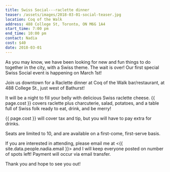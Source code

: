 ```yaml
---
title: Swiss Social---raclette dinner
teaser: /assets/images/2018-03-01-social-teaser.jpg
location: Coq of the Walk
address: 488 College St, Toronto, ON M6G 1A4
start_time: 7:00 pm
end_time: 10:00 pm
contact: Nadia
cost: $40
date: 2018-03-01
---
```


As you may know, we have been looking for new and fun things to do together in
the city, with a Swiss theme. The wait is over! Our first special Swiss Social
event is happening on March 1st!

Join us downtown for a Raclette dinner at Coq of the Walk bar/restaurant, at
488 College St., just west of Bathurst!

It will be a night to fill your belly with delicious Swiss raclette cheese. {{
page.cost }} covers raclette plus charcuterie, salad, potatoes, and a table
full of Swiss folk ready to eat, drink, and be merry!

{{ page.cost }} will cover tax and tip, but you will have to pay extra for
drinks.

Seats are limited to 10, and are available on a first-come, first-serve basis.

If you are interested in attending, please email me at <{{
site.data.people.nadia.email }}> and I will keep everyone posted on number of
spots left! Payment will occur via email transfer.

Thank you and hope to see you out!
